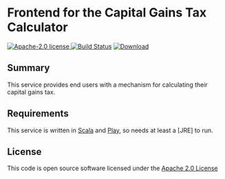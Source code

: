 # Frontend for the Capital Gains Tax Calculator

[![Apache-2.0 license](http://img.shields.io/badge/license-Apache-brightgreen.svg)](http://www.apache.org/licenses/LICENSE-2.0.html)[
![Build Status](https://travis-ci.org/hmrc/capital-gains-calculator-frontend.svg?branch=master)](https://travis-ci.org/hmrc/capital-gains-calculator-frontend) [ ![Download](https://api.bintray.com/packages/hmrc/releases/capital-gains-calculator-frontend/images/download.svg) ](https://bintray.com/hmrc/releases/capital-gains-calculator-frontend/_latestVersion)


## Summary

This service provides end users with a mechanism for calculating their capital gains tax.

## Requirements

This service is written in [Scala](http://www.scala-lang.org/) and [Play](http://playframework.com/), so needs at least a [JRE] to run.

## License

This code is open source software licensed under the [Apache 2.0 License]("http://www.apache.org/licenses/LICENSE-2.0.html")

